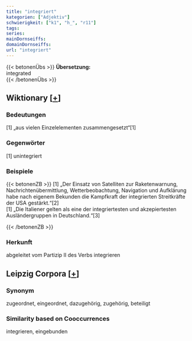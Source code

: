 ```yaml
---
title: "integriert"
kategorien: ["Adjektiv"]
schwierigkeit: ["k1", "h_", "r11"]
tags:
series:
mainDornseiffs:
domainDornseiffs:
url: "integriert"
---
```


{{< betonenÜbs >}}
**Übersetzung:**  
integrated  
{{< /betonenÜbs >}}

## Wiktionary [[+](https://de.wiktionary.org/wiki/integriert)]

### Bedeutungen
[1] „aus vielen Einzelelementen zusammengesetzt“[1]  

### Gegenwörter
[1] unintegriert  

### Beispiele
{{< betonenZB >}}
[1] „Der Einsatz von Satelliten zur Raketenwarnung, Nachrichtenübermittlung, Wetterbeobachtung, Navigation und Aufklärung habe nach eigenem Bekunden die Kampfkraft der integrierten Streitkräfte der USA gestärkt.“[2]  
[1] „Die Italiener gelten als eine der integriertesten und akzepiertesten Ausländergruppen in Deutschland.“[3]  

{{< /betonenZB >}}
### Herkunft
abgeleitet vom Partizip II des Verbs integrieren  


## Leipzig Corpora [[+](https://corpora.uni-leipzig.de/en/res?word=integriert&corpusId=deu_newscrawl-public_2018)]


### Synonym
zugeordnet, eingeordnet, dazugehörig, zugehörig, beteiligt


### Similarity based on Cooccurrences
integrieren, eingebunden

